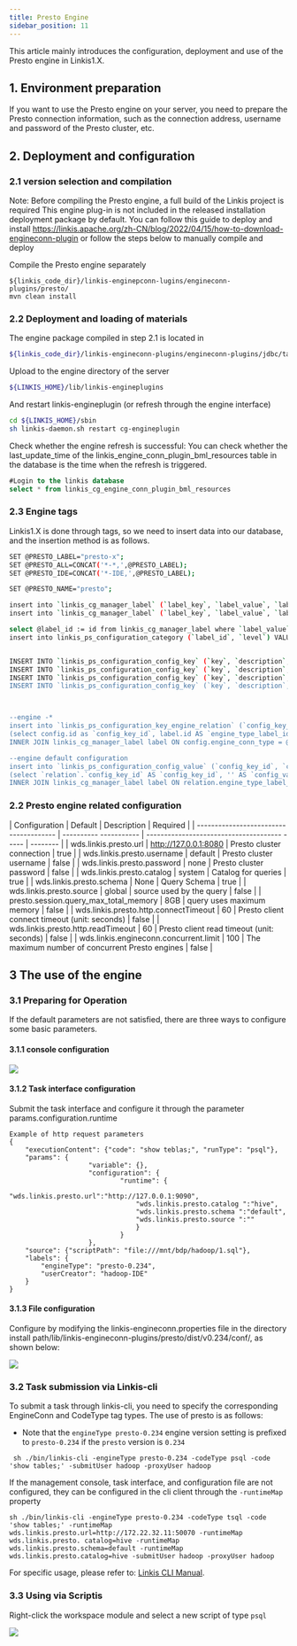 ```yaml
---
title: Presto Engine
sidebar_position: 11
---
```


This article mainly introduces the configuration, deployment and use of the Presto engine in Linkis1.X.

## 1. Environment preparation

If you want to use the Presto engine on your server, you need to prepare the Presto connection information, such as the connection address, username and password of the Presto cluster, etc.

## 2. Deployment and configuration

### 2.1 version selection and compilation
Note: Before compiling the Presto engine, a full build of the Linkis project is required
This engine plug-in is not included in the released installation deployment package by default.
You can follow this guide to deploy and install https://linkis.apache.org/zh-CN/blog/2022/04/15/how-to-download-engineconn-plugin
 or follow the steps below to manually compile and deploy


Compile the Presto engine separately

````
${linkis_code_dir}/linkis-enginepconn-lugins/engineconn-plugins/presto/
mvn clean install
````

### 2.2 Deployment and loading of materials

The engine package compiled in step 2.1 is located in
```bash
${linkis_code_dir}/linkis-engineconn-plugins/engineconn-plugins/jdbc/target/out/presto
````
Upload to the engine directory of the server
```bash
${LINKIS_HOME}/lib/linkis-engineplugins
````
And restart linkis-engineplugin (or refresh through the engine interface)
```bash
cd ${LINKIS_HOME}/sbin
sh linkis-daemon.sh restart cg-engineplugin
````
Check whether the engine refresh is successful: You can check whether the last_update_time of the linkis_engine_conn_plugin_bml_resources table in the database is the time when the refresh is triggered.

```sql
#Login to the linkis database
select * from linkis_cg_engine_conn_plugin_bml_resources
````

### 2.3 Engine tags

Linkis1.X is done through tags, so we need to insert data into our database, and the insertion method is as follows.

```bash
SET @PRESTO_LABEL="presto-x";
SET @PRESTO_ALL=CONCAT('*-*,',@PRESTO_LABEL);
SET @PRESTO_IDE=CONCAT('*-IDE,',@PRESTO_LABEL);

SET @PRESTO_NAME="presto";

insert into `linkis_cg_manager_label` (`label_key`, `label_value`, `label_feature`, `label_value_size`, `update_time`, `create_time`) VALUES ('combined_userCreator_engineType',@PRESTO_ALL, 'OPTIONAL', 2, now(), now ());
insert into `linkis_cg_manager_label` (`label_key`, `label_value`, `label_feature`, `label_value_size`, `update_time`, `create_time`) VALUES ('combined_userCreator_engineType',@PRESTO_IDE, 'OPTIONAL', 2, now(), now ());

select @label_id := id from linkis_cg_manager_label where `label_value` = @PRESTO_IDE;
insert into linkis_ps_configuration_category (`label_id`, `level`) VALUES (@label_id, 2);


INSERT INTO `linkis_ps_configuration_config_key` (`key`, `description`, `name`, `default_value`, `validate_type`, `validate_range`, `engine_conn_type`, `is_hidden`, `is_advanced`, `level`, `treeName`) VALUES ('wds.linkis.presto.url','Presto cluster connection','presto connection address','http://127.0.0.1:8080','None',null,'presto',0,0, 1,'Data source configuration');
INSERT INTO `linkis_ps_configuration_config_key` (`key`, `description`, `name`, `default_value`, `validate_type`, `validate_range`, `engine_conn_type`, `is_hidden`, `is_advanced`, `level`, `treeName`) VALUES ('wds.linkis.presto.catalog','Query's Catalog','presto-connected catalog','hive','None',null,'presto',0,0,1,'Data source configuration) ;
INSERT INTO `linkis_ps_configuration_config_key` (`key`, `description`, `name`, `default_value`, `validate_type`, `validate_range`, `engine_conn_type`, `is_hidden`, `is_advanced`, `level`, `treeName`) VALUES ('wds.linkis.presto.schema','Query Schema','Database connection schema','','None',null,'presto',0,0,1,'Data source configuration);
INSERT INTO `linkis_ps_configuration_config_key` (`key`, `description`, `name`, `default_value`, `validate_type`, `validate_range`, `engine_conn_type`, `is_hidden`, `is_advanced`, `level`, `treeName`) VALUES ('wds.linkis.presto.source','source used for query','database connection source','','None',null,'presto',0,0,1,'data source configuration') ;



--engine -*
insert into `linkis_ps_configuration_key_engine_relation` (`config_key_id`, `engine_type_label_id`)
(select config.id as `config_key_id`, label.id AS `engine_type_label_id` FROM linkis_ps_configuration_config_key config
INNER JOIN linkis_cg_manager_label label ON config.engine_conn_type = @PRESTO_NAME and label_value = @PRESTO_ALL);

--engine default configuration
insert into `linkis_ps_configuration_config_value` (`config_key_id`, `config_value`, `config_label_id`)
(select `relation`.`config_key_id` AS `config_key_id`, '' AS `config_value`, `relation`.`engine_type_label_id` AS `config_label_id` FROM linkis_ps_configuration_key_engine_relation relation
INNER JOIN linkis_cg_manager_label label ON relation.engine_type_label_id = label.id AND label.label_value = @PRESTO_ALL);
````

### 2.2 Presto engine related configuration

| Configuration | Default | Description | Required |
| -------------------------------------- | ---------- ----------- | -------------------------------------- ----- | -------- |
| wds.linkis.presto.url | http://127.0.0.1:8080 | Presto cluster connection | true |
| wds.linkis.presto.username | default | Presto cluster username | false |
| wds.linkis.presto.password | none | Presto cluster password | false |
| wds.linkis.presto.catalog | system | Catalog for queries | true |
| wds.linkis.presto.schema | None | Query Schema | true |
| wds.linkis.presto.source | global | source used by the query | false |
| presto.session.query_max_total_memory | 8GB | query uses maximum memory | false |
| wds.linkis.presto.http.connectTimeout | 60 | Presto client connect timeout (unit: seconds) | false |
| wds.linkis.presto.http.readTimeout | 60 | Presto client read timeout (unit: seconds) | false |
| wds.linkis.engineconn.concurrent.limit | 100 | The maximum number of concurrent Presto engines | false |
## 3 The use of the engine

### 3.1 Preparing for Operation

If the default parameters are not satisfied, there are three ways to configure some basic parameters.

#### 3.1.1 console configuration

![](/Images-zh/EngineUsage/presto-console.png)

#### 3.1.2 Task interface configuration
Submit the task interface and configure it through the parameter params.configuration.runtime

```shell
Example of http request parameters
{
    "executionContent": {"code": "show teblas;", "runType": "psql"},
    "params": {
                    "variable": {},
                    "configuration": {
                            "runtime": {
                                "wds.linkis.presto.url":"http://127.0.0.1:9090",
                                "wds.linkis.presto.catalog ":"hive",
                                "wds.linkis.presto.schema ":"default",
                                "wds.linkis.presto.source ":""
                                }
                            }
                    },
    "source": {"scriptPath": "file:///mnt/bdp/hadoop/1.sql"},
    "labels": {
        "engineType": "presto-0.234",
        "userCreator": "hadoop-IDE"
    }
}
````

#### 3.1.3 File configuration
Configure by modifying the linkis-engineconn.properties file in the directory install path/lib/linkis-engineconn-plugins/presto/dist/v0.234/conf/, as shown below:

![](/Images-zh/EngineUsage/presto-file.png)

### 3.2 Task submission via Linkis-cli

To submit a task through linkis-cli, you need to specify the corresponding EngineConn and CodeType tag types. The use of presto is as follows:

- Note that the `engineType presto-0.234` engine version setting is prefixed to `presto-0.234` if the `presto` version is `0.234`

```shell
 sh ./bin/linkis-cli -engineType presto-0.234 -codeType psql -code 'show tables;' -submitUser hadoop -proxyUser hadoop
````

If the management console, task interface, and configuration file are not configured, they can be configured in the cli client through the `-runtimeMap` property
```shell
sh ./bin/linkis-cli -engineType presto-0.234 -codeType tsql -code 'show tables;' -runtimeMap wds.linkis.presto.url=http://172.22.32.11:50070 -runtimeMap wds.linkis.presto. catalog=hive -runtimeMap wds.linkis.presto.schema=default -runtimeMap wds.linkis.presto.catalog=hive -submitUser hadoop -proxyUser hadoop
````

For specific usage, please refer to: [Linkis CLI Manual](../user_guide/linkiscli-manual.md).

### 3.3 Using via Scriptis

Right-click the workspace module and select a new script of type `psql`

![](/Images-zh/EngineUsage/presto-psql.png)